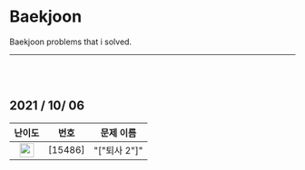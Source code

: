 # Baekjoon
Baekjoon problems that i solved.
<hr/>

<br><br>

## 2021 / 10/ 06

| 난이도 | 번호 | 문제 이름 |
|:------:|:----:|:---------:|
| <img height="25px" width="25px" src="https://static.solved.ac/tier_small/7.svg"/> | [15486] | "["퇴사 2"]"
